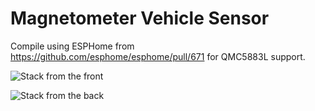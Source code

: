 # Magnetometer Vehicle Sensor

Compile using ESPHome from https://github.com/esphome/esphome/pull/671 for QMC5883L support.

![Stack from the front](images/front.jpg)

![Stack from the back](images/back.jpg)
